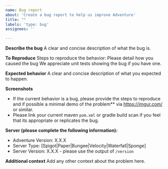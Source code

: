 ```yaml
---
name: Bug report
about: 'Create a bug report to help us improve Adventure'
title: ""
labels: 'type: bug'
assignees: ''

---
```


**Describe the bug**
A clear and concise description of what the bug is.

**To Reproduce**
Steps to reproduce the behavior:
Please detail how you caused the bug
We appreciate unit tests showing the bug if you have one.

**Expected behavior**
A clear and concise description of what you expected to happen.

**Screenshots**
* If the current behavior is a bug, please provide the steps to reproduce and if possible a minimal demo of the problem** via  https://imgur.com/ or similar.
* Please link your current maven `pom.xml` or gradle build scan if you feel that its appropriate or replicates the bug.

**Server (please complete the following information):**
  - Adventure Version: X.X.X
  - Server Type: [Spigot|Paper|Bungee|Velocity|Waterfall|Sponge]
  - Server Version: X.X.X - please use the output of `/version`

**Additional context**
Add any other context about the problem here.
